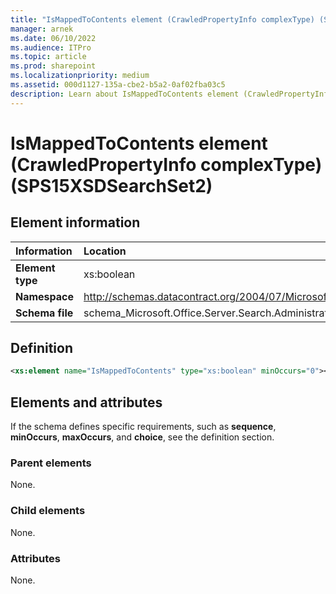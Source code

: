 ```yaml
---
title: "IsMappedToContents element (CrawledPropertyInfo complexType) (SPS15XSDSearchSet2)"
manager: arnek
ms.date: 06/10/2022
ms.audience: ITPro
ms.topic: article
ms.prod: sharepoint
ms.localizationpriority: medium
ms.assetid: 000d1127-135a-cbe2-b5a2-0af02fba03c5
description: Learn about IsMappedToContents element (CrawledPropertyInfo complexType) (SPS15XSDSearchSet2).
---
```


# IsMappedToContents element (CrawledPropertyInfo complexType) (SPS15XSDSearchSet2)

 
  
## Element information

|Information|Location|
|:-----|:-----|
|**Element type** |xs:boolean   |
|**Namespace**  |http://schemas.datacontract.org/2004/07/Microsoft.Office.Server.Search.Administration  |
|**Schema file**  |schema_Microsoft.Office.Server.Search.Administration.xsd   |
   
## Definition

```XML
<xs:element name="IsMappedToContents" type="xs:boolean" minOccurs="0"></xs:element>

```

## Elements and attributes

If the schema defines specific requirements, such as **sequence**, **minOccurs**, **maxOccurs**, and **choice**, see the definition section. 
  
### Parent elements

None.
  
### Child elements

None.
  
### Attributes

None.
  

